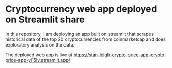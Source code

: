 # Cryptocurrency web app deployed on Streamlit share

In this repository, I am deploying an app built on streamlit that scrapes historical data of the top 20 cryptocurrencies from coinmarketcap and does exploratory analysis on the data.

The deployed web app is live at https://stan-leigh-crypto-price-app-crypto-price-app-yi15lv.streamlit.app/
